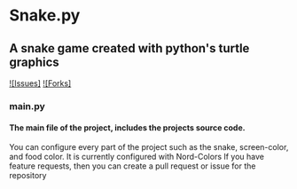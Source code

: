 # Snake.py

## A snake game created with python's turtle graphics

[![Issues]](https://img.shields.io/github/issues/Infinitybeond1/snake.py)
[![Forks]](https://img.shields.io/github/forks/Infinitybeond1/snake.py)

### main.py

#### The main file of the project, includes the projects source code.

You can configure every part of the project such as the snake, screen-color, and food color. It is currently configured
with Nord-Colors If you have feature requests, then you can create a pull request or issue for the repository


